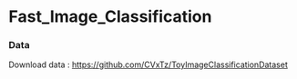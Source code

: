 # Fast_Image_Classification

### Data
Download data : <https://github.com/CVxTz/ToyImageClassificationDataset>

